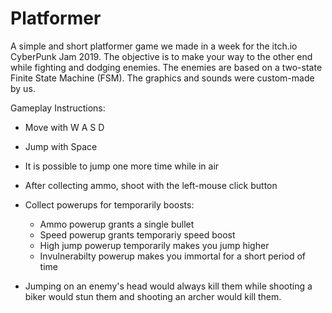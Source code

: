 # Platformer

A simple and short platformer game we made in a week for the itch.io CyberPunk Jam 2019. The objective is to make your way to the other end while fighting and dodging enemies. The enemies are based on a two-state Finite State Machine (FSM). The graphics and sounds were custom-made by us.

Gameplay Instructions:

- Move with W A S D
- Jump with Space
- It is possible to jump one more time while in air
- After collecting ammo, shoot with the left-mouse click button
- Collect powerups for temporarily boosts:
  * Ammo powerup grants a single bullet
  * Speed powerup grants temporariy speed boost
  * High jump powerup temporarily makes you jump higher
  * Invulnerabilty powerup makes you immortal for a short period of time

- Jumping on an enemy's head would always kill them while shooting a biker would stun them and shooting an archer would kill them.
